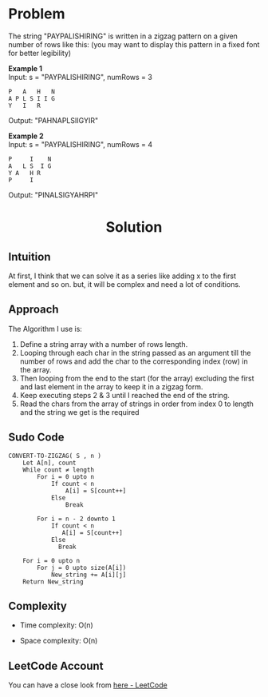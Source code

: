# Problem 
The string "PAYPALISHIRING" is written in a zigzag pattern on a given number of rows like this: (you may want to display this pattern in a fixed font for better legibility)

**Example 1**<br/>
Input: s = "PAYPALISHIRING", numRows = 3
```
P   A   H   N
A P L S I I G
Y   I   R
```
Output: "PAHNAPLSIIGYIR"

**Example 2**<br/>
Input: s = "PAYPALISHIRING", numRows = 4
```
P     I    N
A   L S  I G
Y A   H R
P     I
```
Output: "PINALSIGYAHRPI"

<h1 align="center">Solution</h1>

## Intuition
At first, I think that we can solve it as a series like adding x to the first element and so on.
but, it will be complex and need a lot of conditions.

## Approach
The Algorithm I use is:

1. Define a string array with a number of rows length.
2. Looping through each char in the string passed as an argument till the number of rows and add the char to the corresponding index (row) in the array.
3. Then looping from the end to the start (for the array) excluding the first and last element in the array to keep it in a zigzag form.
4. Keep executing steps 2 & 3 until I reached the end of the string.
5. Read the chars from the array of strings in order from index 0 to length and the string we get is the required

## Sudo Code
```
CONVERT-TO-ZIGZAG( S , n )
	Let A[n], count
	While count ≠ length
		For i = 0 upto n
			If count < n 
                A[i] = S[count++]
            Else
                Break
		
		For i = n - 2 downto 1
			If count < n 
               A[i] = S[count++]
            Else
              Break
	
	For i = 0 upto n
		For j = 0 upto size(A[i])
			New_string += A[i][j]
	Return New_string 

``` 

## Complexity
- Time complexity: O(n)

- Space complexity: O(n)

## LeetCode Account

You can have a close look from [here - LeetCode](https://leetcode.com/problems/zigzag-conversion/solutions/3265093/solution-of-zigzag-problem-with-explanation/)
